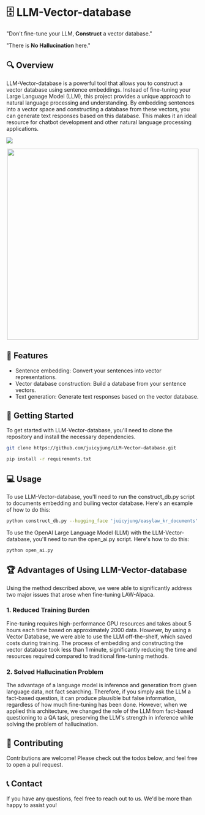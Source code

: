 # 🗄️ LLM-Vector-database

"Don't fine-tune your LLM, **Construct** a vector database."

"There is **No Hallucination** here."

## 🔍 Overview

LLM-Vector-database is a powerful tool that allows you to construct a vector database using sentence embeddings. Instead of fine-tuning your Large Language Model (LLM), this project provides a unique approach to natural language processing and understanding. By embedding sentences into a vector space and constructing a database from these vectors, you can generate text responses based on this database. This makes it an ideal resource for chatbot development and other natural language processing applications.

<img src="https://github.com/juicyjung/LLM-Vector-database/assets/83687471/384a9fe0-00dc-454a-a625-9fa5c22bad11">
<br>
<p align="center">
  <img src="https://github.com/juicyjung/LLM-Vector-database/assets/83687471/66aa6397-38c4-4d49-a298-4a736e102111" width="500">
</p>


## 🌟 Features

- Sentence embedding: Convert your sentences into vector representations.
- Vector database construction: Build a database from your sentence vectors.
- Text generation: Generate text responses based on the vector database.

## 🚀 Getting Started

To get started with LLM-Vector-database, you'll need to clone the repository and install the necessary dependencies.

```bash
git clone https://github.com/juicyjung/LLM-Vector-database.git
```

```bash
pip install -r requirements.txt
```

## 💻 Usage

To use LLM-Vector-database, you'll need to run the construct_db.py script to documents embedding and builing vector database. Here's an example of how to do this:

```bash
python construct_db.py --hugging_face 'juicyjung/easylaw_kr_documents'
```

To use the OpenAI Large Language Model (LLM) with the LLM-Vector-database, you'll need to run the open_ai.py script. Here's how to do this:

```bash
python open_ai.py
```

## 🏆 Advantages of Using LLM-Vector-database

Using the method described above, we were able to significantly address two major issues that arose when fine-tuning LAW-Alpaca.

### 1. Reduced Training Burden

Fine-tuning requires high-performance GPU resources and takes about 5 hours each time based on approximately 2000 data. However, by using a Vector Database, we were able to use the LLM off-the-shelf, which saved costs during training. The process of embedding and constructing the vector database took less than 1 minute, significantly reducing the time and resources required compared to traditional fine-tuning methods.

   
### 2. Solved Hallucination Problem

The advantage of a language model is inference and generation from given language data, not fact searching. Therefore, if you simply ask the LLM a fact-based question, it can produce plausible but false information, regardless of how much fine-tuning has been done. However, when we applied this architecture, we changed the role of the LLM from fact-based questioning to a QA task, preserving the LLM's strength in inference while solving the problem of hallucination.


## 🤝 Contributing

Contributions are welcome! Please check out the todos below, and feel free to open a pull request.

## 📞 Contact

If you have any questions, feel free to reach out to us. We'd be more than happy to assist you!
